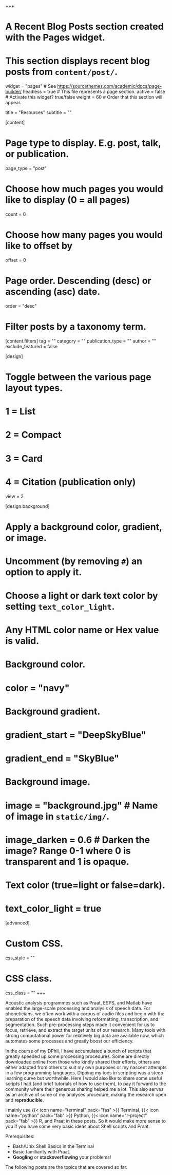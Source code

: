 +++
# A Recent Blog Posts section created with the Pages widget.
# This section displays recent blog posts from `content/post/`.

widget = "pages"  # See https://sourcethemes.com/academic/docs/page-builder/
headless = true  # This file represents a page section.
active = false  # Activate this widget? true/false
weight = 60  # Order that this section will appear.

title = "Resources"
subtitle = ""

[content]
  # Page type to display. E.g. post, talk, or publication.
  page_type = "post"
  
  # Choose how much pages you would like to display (0 = all pages)
  count = 0
  
  # Choose how many pages you would like to offset by
  offset = 0

  # Page order. Descending (desc) or ascending (asc) date.
  order = "desc"

  # Filter posts by a taxonomy term.
  [content.filters]
    tag = ""
    category = ""
    publication_type = ""
    author = ""
    exclude_featured = false
  
[design]
  # Toggle between the various page layout types.
  #   1 = List
  #   2 = Compact
  #   3 = Card
  #   4 = Citation (publication only)
  view = 2
  
[design.background]
  # Apply a background color, gradient, or image.
  #   Uncomment (by removing `#`) an option to apply it.
  #   Choose a light or dark text color by setting `text_color_light`.
  #   Any HTML color name or Hex value is valid.
  
  # Background color.
  # color = "navy"
  
  # Background gradient.
  # gradient_start = "DeepSkyBlue"
  # gradient_end = "SkyBlue"
  
  # Background image.
  # image = "background.jpg"  # Name of image in `static/img/`.
  # image_darken = 0.6  # Darken the image? Range 0-1 where 0 is transparent and 1 is opaque.

  # Text color (true=light or false=dark).
  # text_color_light = true  
  
[advanced]
 # Custom CSS. 
 css_style = ""
 
 # CSS class.
 css_class = ""
+++

Acoustic analysis programmes such as Praat, ESPS, and Matlab have enabled the large-scale processing and analysis of speech data. For phoneticians, we often work with a corpus of audio files and begin with the preparation of the speech data involving reformatting, transcription, and segmentation. Such pre-processing steps made it convenient for us to focus, retrieve, and extract the target units of our research. Many tools with strong computational power for relatively big data are available now, which automates some processes and greatly boost our efficiency.

In the course of my DPhil, I have accumulated a bunch of scripts that greatly speeded up some processing procedures. Some are directly downloaded online from those who kindly shared their efforts, others are either adapted from others to suit my own purposes or my nascent attempts in a few programming languages. Dipping my toes in scripting was a steep learning curve but worthwhile. Here I would also like to share some useful scripts I had (and brief tutorials of how to use them), to pay it forward to the community where their generous sharing helped me a lot. This also serves as an archive of some of my analyses procedure, making the research open and **reproducible**.

I mainly use {{< icon name="terminal" pack="fas" >}} Terminal,
{{< icon name="python" pack="fab" >}} Python, {{< icon name="r-project" pack="fab" >}} R, and Praat in these posts. So it would make more sense to you if you have some very basic ideas about Shell scripts and Praat.

Prerequisites:
* Bash/Unix Shell Basics in the Terminal
* Basic familiarity with Praat.
* **Googling** or **stackoverflowing** your problems!

The following posts are the topics that are covered so far.
 